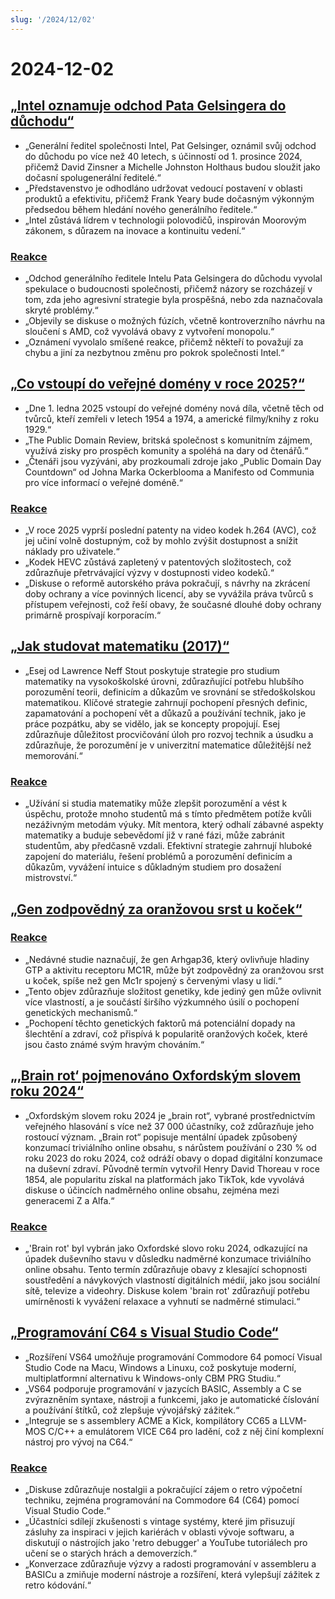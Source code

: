 ```yaml
---
slug: '/2024/12/02'
---
```


# 2024-12-02

## [„Intel oznamuje odchod Pata Gelsingera do důchodu“](https://www.intel.com/content/www/us/en/newsroom/news/intel-ceo-news-dec-2024.html)

- „Generální ředitel společnosti Intel, Pat Gelsinger, oznámil svůj odchod do důchodu po více než 40 letech, s účinností od 1. prosince 2024, přičemž David Zinsner a Michelle Johnston Holthaus budou sloužit jako dočasní spolugenerální ředitelé.“
- „Představenstvo je odhodláno udržovat vedoucí postavení v oblasti produktů a efektivitu, přičemž Frank Yeary bude dočasným výkonným předsedou během hledání nového generálního ředitele.“
- „Intel zůstává lídrem v technologii polovodičů, inspirován Moorovým zákonem, s důrazem na inovace a kontinuitu vedení.“

### [Reakce](https://news.ycombinator.com/item?id=42296067)

- „Odchod generálního ředitele Intelu Pata Gelsingera do důchodu vyvolal spekulace o budoucnosti společnosti, přičemž názory se rozcházejí v tom, zda jeho agresivní strategie byla prospěšná, nebo zda naznačovala skryté problémy.“
- „Objevily se diskuse o možných fúzích, včetně kontroverzního návrhu na sloučení s AMD, což vyvolává obavy z vytvoření monopolu.“
- „Oznámení vyvolalo smíšené reakce, přičemž někteří to považují za chybu a jiní za nezbytnou změnu pro pokrok společnosti Intel.“

## [„Co vstoupí do veřejné domény v roce 2025?“](https://publicdomainreview.org/features/entering-the-public-domain/2025/)

- „Dne 1. ledna 2025 vstoupí do veřejné domény nová díla, včetně těch od tvůrců, kteří zemřeli v letech 1954 a 1974, a americké filmy/knihy z roku 1929.“
- „The Public Domain Review, britská společnost s komunitním zájmem, využívá zisky pro prospěch komunity a spoléhá na dary od čtenářů.“
- „Čtenáři jsou vyzýváni, aby prozkoumali zdroje jako „Public Domain Day Countdown“ od Johna Marka Ockerblooma a Manifesto od Communia pro více informací o veřejné doméně.“

### [Reakce](https://news.ycombinator.com/item?id=42290448)

- „V roce 2025 vyprší poslední patenty na video kodek h.264 (AVC), což jej učiní volně dostupným, což by mohlo zvýšit dostupnost a snížit náklady pro uživatele.“
- „Kodek HEVC zůstává zapletený v patentových složitostech, což zdůrazňuje přetrvávající výzvy v dostupnosti video kodeků.“
- „Diskuse o reformě autorského práva pokračují, s návrhy na zkrácení doby ochrany a více povinných licencí, aby se vyvážila práva tvůrců s přístupem veřejnosti, což řeší obavy, že současné dlouhé doby ochrany primárně prospívají korporacím.“

## [„Jak studovat matematiku (2017)“](https://www.math.uh.edu/~dblecher/pf2.html)

- „Esej od Lawrence Neff Stout poskytuje strategie pro studium matematiky na vysokoškolské úrovni, zdůrazňující potřebu hlubšího porozumění teorii, definicím a důkazům ve srovnání se středoškolskou matematikou. Klíčové strategie zahrnují pochopení přesných definic, zapamatování a pochopení vět a důkazů a používání technik, jako je práce pozpátku, aby se vidělo, jak se koncepty propojují. Esej zdůrazňuje důležitost procvičování úloh pro rozvoj technik a úsudku a zdůrazňuje, že porozumění je v univerzitní matematice důležitější než memorování.“

### [Reakce](https://news.ycombinator.com/item?id=42290996)

- „Užívání si studia matematiky může zlepšit porozumění a vést k úspěchu, protože mnoho studentů má s tímto předmětem potíže kvůli nezáživným metodám výuky. Mít mentora, který odhalí zábavné aspekty matematiky a buduje sebevědomí již v rané fázi, může zabránit studentům, aby předčasně vzdali. Efektivní strategie zahrnují hluboké zapojení do materiálu, řešení problémů a porozumění definicím a důkazům, vyvážení intuice s důkladným studiem pro dosažení mistrovství.“

## [„Gen zodpovědný za oranžovou srst u koček“](https://www.science.org/content/article/gene-behind-orange-fur-cats-found-last)

### [Reakce](https://news.ycombinator.com/item?id=42291386)

- „Nedávné studie naznačují, že gen Arhgap36, který ovlivňuje hladiny GTP a aktivitu receptoru MC1R, může být zodpovědný za oranžovou srst u koček, spíše než gen Mc1r spojený s červenými vlasy u lidí.“
- „Tento objev zdůrazňuje složitost genetiky, kde jediný gen může ovlivnit více vlastností, a je součástí širšího výzkumného úsilí o pochopení genetických mechanismů.“
- „Pochopení těchto genetických faktorů má potenciální dopady na šlechtění a zdraví, což přispívá k popularitě oranžových koček, které jsou často známé svým hravým chováním.“

## [„‚Brain rot‘ pojmenováno Oxfordským slovem roku 2024“](https://corp.oup.com/news/brain-rot-named-oxford-word-of-the-year-2024/)

- „Oxfordským slovem roku 2024 je „brain rot“, vybrané prostřednictvím veřejného hlasování s více než 37 000 účastníky, což zdůrazňuje jeho rostoucí význam. „Brain rot“ popisuje mentální úpadek způsobený konzumací triviálního online obsahu, s nárůstem používání o 230 % od roku 2023 do roku 2024, což odráží obavy o dopad digitální konzumace na duševní zdraví. Původně termín vytvořil Henry David Thoreau v roce 1854, ale popularitu získal na platformách jako TikTok, kde vyvolává diskuse o účincích nadměrného online obsahu, zejména mezi generacemi Z a Alfa.“

### [Reakce](https://news.ycombinator.com/item?id=42292294)

- „'Brain rot' byl vybrán jako Oxfordské slovo roku 2024, odkazující na úpadek duševního stavu v důsledku nadměrné konzumace triviálního online obsahu. Tento termín zdůrazňuje obavy z klesající schopnosti soustředění a návykových vlastností digitálních médií, jako jsou sociální sítě, televize a videohry. Diskuse kolem 'brain rot' zdůrazňují potřebu umírněnosti k vyvážení relaxace a vyhnutí se nadměrné stimulaci.“

## [„Programování C64 s Visual Studio Code“](https://retrogamecoders.com/c64-visual-studio-code/)

- „Rozšíření VS64 umožňuje programování Commodore 64 pomocí Visual Studio Code na Macu, Windows a Linuxu, což poskytuje moderní, multiplatformní alternativu k Windows-only CBM PRG Studiu.“
- „VS64 podporuje programování v jazycích BASIC, Assembly a C se zvýrazněním syntaxe, nástroji a funkcemi, jako je automatické číslování a používání štítků, což zlepšuje vývojářský zážitek.“
- „Integruje se s assemblery ACME a Kick, kompilátory CC65 a LLVM-MOS C/C++ a emulátorem VICE C64 pro ladění, což z něj činí komplexní nástroj pro vývoj na C64.“

### [Reakce](https://news.ycombinator.com/item?id=42290861)

- „Diskuse zdůrazňuje nostalgii a pokračující zájem o retro výpočetní techniku, zejména programování na Commodore 64 (C64) pomocí Visual Studio Code.“
- „Účastníci sdílejí zkušenosti s vintage systémy, které jim přisuzují zásluhy za inspiraci v jejich kariérách v oblasti vývoje softwaru, a diskutují o nástrojích jako 'retro debugger' a YouTube tutoriálech pro učení se o starých hrách a demoverzích.“
- „Konverzace zdůrazňuje výzvy a radosti programování v assembleru a BASICu a zmiňuje moderní nástroje a rozšíření, která vylepšují zážitek z retro kódování.“

<head>
  <meta property="og:title" content="„Intel oznamuje odchod Pata Gelsingera do důchodu“" />
  <meta property="og:type" content="website" />
  <meta property="og:image" content="https://og.cho.sh/api/og/?title=%E2%80%9EIntel%20oznamuje%20odchod%20Pata%20Gelsingera%20do%20d%C5%AFchodu%E2%80%9C&subheading=pond%C4%9Bl%C3%AD%202.%20prosince%202024%3A%20Hacker%20News%20Shrnut%C3%AD" />
</head>
